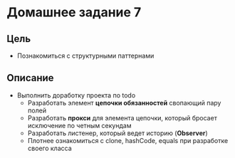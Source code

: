 # Домашнее задание 7
## Цель
* Познакомиться с структурными паттернами

##  Описание
* Выполнить доработку проекта по todo
    * Разработать элемент **цепочки обязанностей** свопающий пару полей
    * Разработать **прокси** для элемента цепочки, который бросает исключение 
    по четным секундам 
    * Разработать листенер, который ведет историю (**Observer**)
    * Плотнее ознакомиться с clone, hashCode, equals при разработке своего класса
   